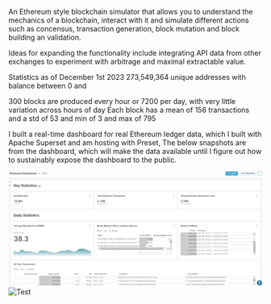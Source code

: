 An Ethereum style blockchain simulator that allows you to understand the mechanics of a blockchain, interact with it and simulate different actions such as concensus, transaction generation, block mutation and block building an validation. 

Ideas for expanding the functionality include integrating API data from other exchanges to experiment with arbitrage and maximal extractable value.

Statistics as of December 1st 2023
273,549,364 unique addresses with balance between 0 and 

300 blocks are produced every hour or 7200 per day, with very little variation across hours of day
Each block has a mean of 156 transactions and a std of 53 and min of 3 and max of 795

I built a real-time dashboard for real Ethereum ledger data, which I built with Apache Superset and am hosting with Preset, The below snapshots are from the dashboard, which will make the data available until I figure out how to sustainably expose the dashboard to the public. 

![Test](https://github.com/gzenkner/everledger_blockchain/blob/main/images/dashboard_everledger_1.png)
![Test](https://github.com/gzenkner/everledger_blockchain/tree/main/images/dashboard_everledger_2.png)

